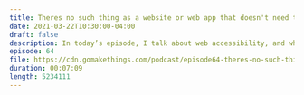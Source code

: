 ```yaml
---
title: Theres no such thing as a website or web app that doesn't need to be accessible
date: 2021-03-22T10:30:00-04:00
draft: false
description: In today’s episode, I talk about web accessibility, and whether or not everything we build needs to be accessible (spoiler, it does).
episode: 64
file: https://cdn.gomakethings.com/podcast/episode64-theres-no-such-thing-as-a-website-or-web-app-that-doesnt-need-to-be-accessible.mp3
duration: 00:07:09
length: 5234111
---
```


